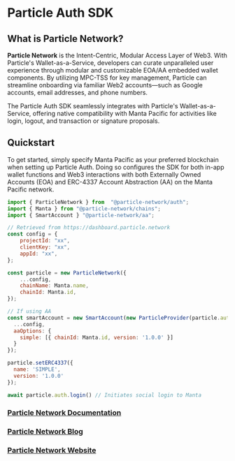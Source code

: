 # Particle Auth SDK

## What is Particle Network?

**Particle Network** is the Intent-Centric, Modular Access Layer of Web3. With Particle's Wallet-as-a-Service, developers can curate unparalleled user experience through modular and customizable EOA/AA embedded wallet components. By utilizing MPC-TSS for key management, Particle can streamline onboarding via familiar Web2 accounts—such as Google accounts, email addresses, and phone numbers.


The Particle Auth SDK seamlessly integrates with Particle's Wallet-as-a-Service, offering native compatibility with Manta Pacific for activities like login, logout, and transaction or signature proposals.

## Quickstart

To get started, simply specify Manta Pacific as your preferred blockchain when setting up Particle Auth. Doing so configures the SDK for both in-app wallet functions and Web3 interactions with both Externally Owned Accounts (EOA) and ERC-4337 Account Abstraction (AA) on the Manta Pacific network.

```js
import { ParticleNetwork } from  "@particle-network/auth"; 
import { Manta } from "@particle-network/chains";
import { SmartAccount } "@particle-network/aa";

// Retrieved from https://dashboard.particle.network
const config = {
	projectId: "xx",
	clientKey: "xx",
	appId: "xx",
};

const particle = new ParticleNetwork({
	...config,
	chainName: Manta.name,
	chainId: Manta.id,
});

// If using AA
const smartAccount = new SmartAccount(new ParticleProvider(particle.auth), {
  ...config,
  aaOptions: {
    simple: [{ chainId: Manta.id, version: '1.0.0' }]
  }
});

particle.setERC4337({
  name: 'SIMPLE',
  version: '1.0.0'
});

await particle.auth.login() // Initiates social login to Manta
```

### [Particle Network Documentation](https://docs.particle.network)
### [Particle Network Blog](https://blog.particle.network)
### [Particle Network Website](https://particle.network)
